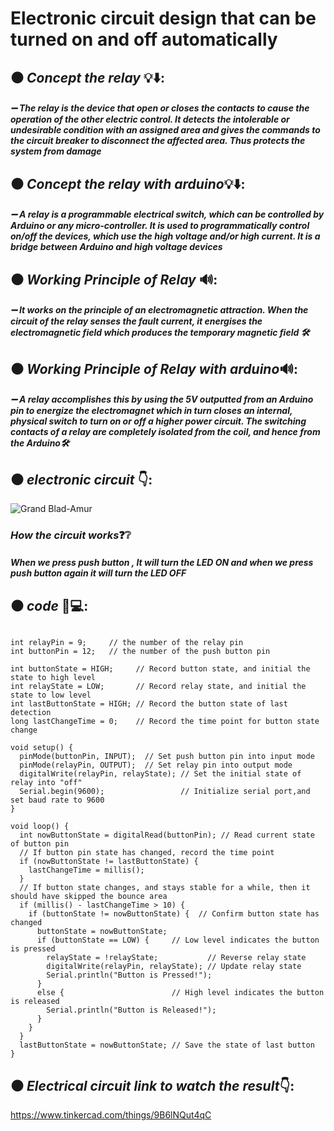 # Electronic circuit design that can be turned on and off automatically
## :black_circle: *Concept the relay* :bulb::arrow_down::
##### :heavy_minus_sign: The relay is the device that open or closes the contacts to cause the operation of the other electric control. It detects the intolerable or undesirable condition with an assigned area and gives the commands to the circuit breaker to disconnect the affected area. Thus protects the system from damage

## :black_circle: *Concept the relay with arduino*:bulb::arrow_down::
##### :heavy_minus_sign:  A relay is a programmable electrical switch, which can be controlled by Arduino or any micro-controller. It is used to programmatically control on/off the devices, which use the high voltage and/or high current. It is a bridge between Arduino and high voltage devices

## :black_circle: *Working Principle of Relay* :loud_sound::
##### :heavy_minus_sign: It works on the principle of an electromagnetic attraction. When the circuit of the relay senses the fault current, it energises the electromagnetic field which produces the temporary magnetic field :hammer_and_wrench:

## :black_circle: *Working Principle of Relay with arduino*:loud_sound::
##### :heavy_minus_sign: A relay accomplishes this by using the 5V outputted from an Arduino pin to energize the electromagnet which in turn closes an internal, physical switch to turn on or off a higher power circuit. The switching contacts of a relay are completely isolated from the coil, and hence from the Arduino:hammer_and_wrench:

## :black_circle: *electronic circuit* :point_down::
![Grand Blad-Amur](https://user-images.githubusercontent.com/107880209/182004458-75886786-4f0c-466f-8a42-0e8957ef58ac.png)
### *How the circuit works*:question::grey_question:
##### When we press push button , It will turn the LED ON and when we press push button again it will turn the LED OFF

## :black_circle: *code* :receipt::computer::
```

int relayPin = 9;     // the number of the relay pin
int buttonPin = 12;   // the number of the push button pin

int buttonState = HIGH;     // Record button state, and initial the state to high level
int relayState = LOW;       // Record relay state, and initial the state to low level
int lastButtonState = HIGH; // Record the button state of last detection
long lastChangeTime = 0;    // Record the time point for button state change

void setup() {
  pinMode(buttonPin, INPUT);  // Set push button pin into input mode
  pinMode(relayPin, OUTPUT);  // Set relay pin into output mode
  digitalWrite(relayPin, relayState); // Set the initial state of relay into "off"
  Serial.begin(9600);                 // Initialize serial port,and set baud rate to 9600
}

void loop() {
  int nowButtonState = digitalRead(buttonPin); // Read current state of button pin
  // If button pin state has changed, record the time point
  if (nowButtonState != lastButtonState) {
    lastChangeTime = millis();
  }
  // If button state changes, and stays stable for a while, then it should have skipped the bounce area
  if (millis() - lastChangeTime > 10) {
    if (buttonState != nowButtonState) {  // Confirm button state has changed
      buttonState = nowButtonState;
      if (buttonState == LOW) {     // Low level indicates the button is pressed
        relayState = !relayState;           // Reverse relay state
        digitalWrite(relayPin, relayState); // Update relay state
        Serial.println("Button is Pressed!");
      }
      else {                        // High level indicates the button is released
        Serial.println("Button is Released!");
      }
    }
  }
  lastButtonState = nowButtonState; // Save the state of last button
}
```
## :black_circle: *Electrical circuit link to watch the result*:point_down::
https://www.tinkercad.com/things/9B6lNQut4qC
